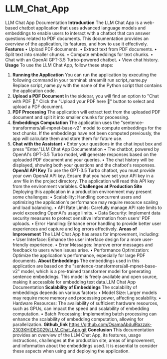 # LLM_Chat_App
LLM Chat App Documentation
**Introduction**
The LLM Chat App is a web-based chatbot application that uses advanced language models and
embeddings to enable users to interact with a chatbot that can answer questions related to PDF
documents. This documentation provides an overview of the application, its features, and how to
use it effectively.
**Features**
• Upload PDF documents.
• Extract text from PDF documents.
• Split text into smaller chunks.
• Compute embeddings for text chunks.
• Chat with an OpenAI GPT-3.5 Turbo-powered chatbot.
• View chat history.
**Usage**
To use the LLM Chat App, follow these steps:
1. **Running the Application**
You can run the application by executing the following command in your terminal:
streamlit run script_name.py
Replace script_name.py with the name of the Python script that contains the
application code.
2. **Upload a PDF Document**
In the sidebar, you will find an option to "Chat with PDF 💬." Click the "Upload your PDF
here 📝" button to select and upload a PDF document.
3. **PDF Processing**
The application will extract text from the uploaded PDF document and split it into smaller
chunks for processing.
4. **Embeddings Computation**
The application uses the "sentence-transformers/all-mpnet-base-v2" model to compute
embeddings for the text chunks. If the embeddings have not been computed previously, the
app will calculate them and store them for future use.
5. **Chat with the Assistant**
• Enter your questions in the chat input box and press "Enter."LLM Chat App Documentation
• The chatbot, powered by OpenAI's GPT-3.5 Turbo model, will generate responses
based on the uploaded PDF document and your queries.
• The chat history will be displayed, showing both your questions and the chatbot's
responses.
**OpenAI API Key**
To use the GPT-3.5 Turbo chatbot, you must provide your own OpenAI API key. Ensure that you
have set your API key in a .env file in the project directory. The application will read this API key
from the environment variables.
**Challenges at Production Site**
Deploying this application in a production environment may present some challenges:
• Scalability: Handling concurrent users and optimizing the application's performance may
require resource scaling and load balancing.
• API Rate Limits: Carefully manage API rate limits to avoid exceeding OpenAI's usage
limits.
• Data Security: Implement data security measures to protect sensitive information from
users' PDF uploads.
• Error Handling: Enhance error handling to provide better user experiences and capture and
log errors effectively.
**Areas of Improvement**
The LLM Chat App has areas for improvement, including:
• User Interface: Enhance the user interface design for a more user-friendly experience.
• Error Messages: Improve error messages and feedback to users when issues arise.
• Performance Optimization: Optimize the application's performance, especially for large
PDF documents.
**About Embeddings**
The embeddings used in this application are based on the "sentence-transformers/all-mpnet-base-
v2" model, which is a pre-trained transformer model for generating sentence embeddings. This
model is freely available and open source, making it accessible for embedding text data.LLM Chat App Documentation
**Scalability of Embeddings**
The scalability of embeddings depends on various factors:
• Model Size: Larger models may require more memory and processing power, affecting
scalability.
• Hardware Resources: The availability of sufficient hardware resources, such as GPUs, can
impact the speed and scalability of embedding computation.
• Batch Processing: Implementing batch processing can enhance the scalability of embedding
computation, allowing for parallelization.
**Github_link**
https://github.com/OsamaAbdulRazzak-2303KHIDEG029/LLM_Chat_App.git
**Conclusion**
This documentation provides an overview of the LLM Chat App, its features, usage instructions,
challenges at the production site, areas of improvement, and information about the embeddings
used. It is essential to consider these aspects when using and deploying the application.
